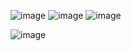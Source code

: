 
![image](https://user-images.githubusercontent.com/91189372/223055155-5cb86702-0a8e-4bdf-9409-0a8debbf8830.png)
![image](https://user-images.githubusercontent.com/91189372/223055434-4cdfeaa0-4a37-4e13-8c62-d07582d6c5f2.png)
![image](https://user-images.githubusercontent.com/91189372/223055779-e5d21e7f-a50a-4e70-af81-36be6149a71a.png)

![image](https://user-images.githubusercontent.com/91189372/223063735-cb6e28ec-eec3-4fca-b4a2-784f71c0674e.png)

